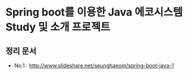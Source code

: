 # Spring boot를 이용한 Java 에코시스템 Study 및 소개 프로젝트

## 정리 문서
* No.1 : http://www.slideshare.net/seunghaeom/spring-boot-java-1